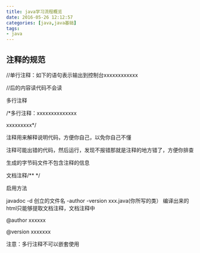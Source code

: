 ```yaml
---
title: java学习流程概览
date: 2016-05-26 12:12:57
categories: [java,java基础]
tags:
- java
---
```






## 注释的规范

//单行注释：如下的语句表示输出到控制台xxxxxxxxxxxx

//后的内容读代码不会读

多行注释

/*多行注释：xxxxxxxxxxxxxx

xxxxxxxxx*/

注释用来解释说明代码，方便你自己，以免你自己不懂

注释可能出错的代码，然后运行，发现不报错那就是注释的地方错了，方便你排查

生成的字节码文件不包含注释的信息

文档注释/** */

启用方法

javadoc -d 创立的文件名 -author -version xxx.java(你所写的类） 编译出来的html只能够提取文档注释，文档注释中

@author xxxxxx

@version xxxxxxx

注意：多行注释不可以嵌套使用